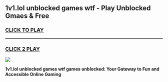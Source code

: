 
## 1v1.lol unblocked games wtf - Play Unblocked Gmaes & Free
<h3>
<a href="https://premium.freeplayer.one?title=1v1.lol_unblocked_games_wtf&ref=20F">CLICK TO PLAY</a></h3>
<hr>

<h3>
<a href="https://premium.freeplayer.one?title=1v1.lol_unblocked_games_wtf&ref=20F">CLICK 2 PLAY</a>
  
</h3>

<a href="https://premium.freeplayer.one?title=1v1.lol_unblocked_games_wtf&ref=20F/"><img src="https://clearcache.store/games.png"></a>


**1v1.lol unblocked games wtf games unblocked: Your Gateway to Fun and Accessible Online Gaming**
